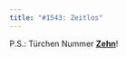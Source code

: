 ```yaml
---
title: "#1543: Zeitlos"
---
```


P.S.: Türchen Nummer <a href="http://www.fonflatter.de/advent09"><strong>Zehn</strong></a>!
